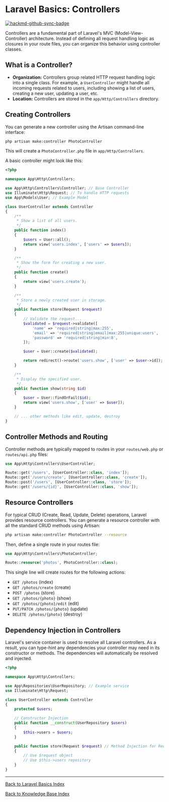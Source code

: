 # Laravel Basics: Controllers

[![hackmd-github-sync-badge](https://hackmd.io/@jmrecodes/SyTzMFkQlg/badge)](https://hackmd.io/@jmrecodes/SyTzMFkQlg)

Controllers are a fundamental part of Laravel's MVC (Model-View-Controller) architecture. Instead of defining all request handling logic as closures in your route files, you can organize this behavior using controller classes.

## What is a Controller?

*   **Organization:** Controllers group related HTTP request handling logic into a single class. For example, a `UserController` might handle all incoming requests related to users, including showing a list of users, creating a new user, updating a user, etc.
*   **Location:** Controllers are stored in the `app/Http/Controllers` directory.

## Creating Controllers

You can generate a new controller using the Artisan command-line interface:

```bash
php artisan make:controller PhotoController
```

This will create a `PhotoController.php` file in `app/Http/Controllers`.

A basic controller might look like this:

```php
<?php

namespace App\Http\Controllers;

use App\Http\Controllers\Controller; // Base Controller
use Illuminate\Http\Request; // To handle HTTP requests
use App\Models\User; // Example Model

class UserController extends Controller
{
    /**
     * Show a list of all users.
     */
    public function index()
    {
        $users = User::all();
        return view('users.index', ['users' => $users]);
    }

    /**
     * Show the form for creating a new user.
     */
    public function create()
    {
        return view('users.create');
    }

    /**
     * Store a newly created user in storage.
     */
    public function store(Request $request)
    {
        // Validate the request...
        $validated = $request->validate([
            'name' => 'required|string|max:255',
            'email' => 'required|string|email|max:255|unique:users',
            'password' => 'required|string|min:8',
        ]);

        $user = User::create($validated);

        return redirect()->route('users.show', ['user' => $user->id]);
    }

    /**
     * Display the specified user.
     */
    public function show(string $id)
    {
        $user = User::findOrFail($id);
        return view('users.show', ['user' => $user]);
    }

    // ... other methods like edit, update, destroy
}
```

## Controller Methods and Routing

Controller methods are typically mapped to routes in your `routes/web.php` or `routes/api.php` files:

```php
use App\Http\Controllers\UserController;

Route::get('/users', [UserController::class, 'index']);
Route::get('/users/create', [UserController::class, 'create']);
Route::post('/users', [UserController::class, 'store']);
Route::get('/users/{id}', [UserController::class, 'show']);
```

## Resource Controllers

For typical CRUD (Create, Read, Update, Delete) operations, Laravel provides resource controllers. You can generate a resource controller with all the standard CRUD methods using Artisan:

```bash
php artisan make:controller PhotoController --resource
```

Then, define a single route in your routes file:

```php
use App\Http\Controllers\PhotoController;

Route::resource('photos', PhotoController::class);
```

This single line will create routes for the following actions:
*   `GET /photos` (index)
*   `GET /photos/create` (create)
*   `POST /photos` (store)
*   `GET /photos/{photo}` (show)
*   `GET /photos/{photo}/edit` (edit)
*   `PUT/PATCH /photos/{photo}` (update)
*   `DELETE /photos/{photo}` (destroy)

## Dependency Injection in Controllers

Laravel's service container is used to resolve all Laravel controllers. As a result, you can type-hint any dependencies your controller may need in its constructor or methods. The dependencies will automatically be resolved and injected.

```php
<?php

namespace App\Http\Controllers;

use App\Repositories\UserRepository; // Example service
use Illuminate\Http\Request;

class UserController extends Controller
{
    protected $users;

    // Constructor Injection
    public function __construct(UserRepository $users)
    {
        $this->users = $users;
    }

    public function store(Request $request) // Method Injection for Request
    {
        // Use $request object
        // Use $this->users repository
    }
}
```

---
[Back to Laravel Basics Index](laravel-basics-index.md)

[Back to Knowledge Base Index](/README.md)